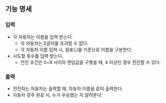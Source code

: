 ## 기능 명세

### 입력
- 각 자동차는 이름을 입력 받는다.
  - 각 자동차는 5글자를 초과할 수 없다.
  - 각 자동차 이름 입력 시, 쉼표(,)를 기준으로 이름을 구분한다.
- 시도할 횟수를 입력 받는다.
  - 전진 조건은 0~9 사이의 랜덤값을 구했을 때, 4 이상인 경우 전진할 수 있다.

### 출력
- 전진하는 자동차는 출력할 때, 자동차 이름을 같이 출력한다.
- 자동차 경주 완료 시, 누가 우승했는 지 알려준다.
